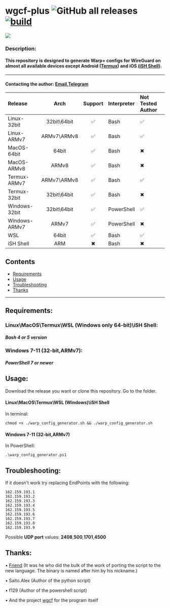 # wgcf-plus ![GitHub all releases](https://img.shields.io/github/downloads/naruto522ru/wgcf-plus/total) [![build](https://github.com/naruto522ru/wgcf-plus/actions/workflows/test.yml/badge.svg)](https://github.com/naruto522ru/wgcf-plus/actions/workflows/test.yml)

![](https://github.com/naruto522ru/wgcf-plus/raw/main/Preview/Preview-GH.gif)

### Description:
#### This repository is designed to generate Warp+ configs for WireGuard on almost all available devices except Android ([Termux](https://play.google.com/store/apps/details?id=com.termux&hl=us&gl=US)) and iOS ([iSH Shell](https://apps.apple.com/us/app/ish-shell/id1436902243)).
---
#### Contacting the author: [Email](mailto:itachi522ru@gmail.com),[Telegram](https://t.me/FallOutB0y) 

| Release        | Arch |       Support  | Interpreter | Not Tested Author
| :---------- | :------------: | :------------: | :------------ | :------------
| Linux-32bit |32bit\64bit| &#9989;| Bash | &#9989;
| Linux-ARMv7| ARMv7\ARMv8| &#9989;| Bash | &#9989;
| MacOS-64bit| 64bit| &#9989;| Bash | &#10006;
| MacOS-ARMv8| ARMv8| &#9989;| Bash | &#10006;
| Termux-ARMv7| ARMv7\ARMv8| &#9989;| Bash | &#9989;
| Termux-32bit| 32bit\64bit | &#9989;| Bash | &#10006;
| Windows-32bit| 32bit\64bit| &#9989;| PowerShell| &#9989;
| Windows-ARMv7| ARMv7| &#9989;| PowerShell | &#10006;
| WSL |64bit| &#9989;| Bash | &#9989;
| iSH Shell|ARM| &#10006; |Bash| &#10006;

## Contents
- [Requirements](#requirements)
- [Usage](#usage)
- [Troubleshooting](#troubleshooting)
- [Thanks](#thanks)
---

## Requirements:
### Linux\MacOS\Termux\WSL (Windows only 64-bit)\iSH Shell:
##### Bash 4 or 5 version
### Windows 7-11 (32-bit,ARMv7):
##### PowerShell 7 or newer

## Usage:
Download the release you want or clone this repository. Go to the folder.
#### Linux\MacOS\Termux\WSL (Windows)\iSH Shell
In terminal:
```
chmod +x ./warp_config_generator.sh && ./warp_config_generator.sh
```
#### Windows 7-11 (32-bit,ARMv7)
In PowerShell:
```
.\warp_config_generator.ps1
```
##  Troubleshooting:
If it doesn't work try replacing EndPoints with the following:
```
162.159.193.1 
162.159.193.2
162.159.193.3
162.159.193.4
162.159.193.5
162.159.193.6
162.159.193.7
162.159.193.8
162.159.193.9
```
Possible **UDP port** values: **2408**,**500**,**1701**,**4500**
## Thanks:

• [Friend](https://github.com/Innsmouth-trip) (It was he who did the bulk of the work of porting the script to the new language. The binary is named after him by his nickname.)

• Saito.Alex (Author of the python script)

• f129 (Author of the powershell script)

• And the project [wgcf](https://github.com/ViRb3/wgcf) for the program itself
